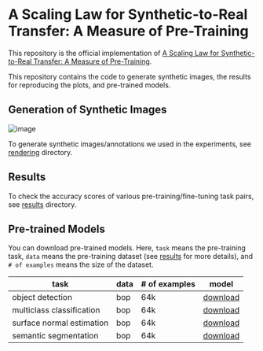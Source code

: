 # A Scaling Law for Synthetic-to-Real Transfer: A Measure of Pre-Training

This repository is the official implementation of [A Scaling Law for Synthetic-to-Real Transfer: A Measure of Pre-Training](https://arxiv.org/abs/xxxx). 

This repository contains the code to generate synthetic images, the results for reproducing the plots, and pre-trained models. 


## Generation of Synthetic Images

![image](https://media.github.pfidev.jp/user/285/files/e531d500-ef81-11eb-8fe5-ca07a487dbbf)

To generate synthetic images/annotations we used in the experiments, see [rendering](./rendering) directory.

## Results

To check the accuracy scores of various pre-training/fine-tuning task pairs, see [results](./results) directory. 

## Pre-trained Models

You can download pre-trained models. Here, `task` means the pre-training task, `data` means the pre-training dataset (see [results](./results) for more details), and `# of examples` means the size of the dataset. 

|task 	|data  	|# of examples  	|model   	|
|---	|----	|---	|---	|
|object detection	|bop 	|64k   	|[download](https://drive.google.com/mymodel.pth)  	|
|multiclass classification	|bop 	|64k   	|[download](https://drive.google.com/mymodel.pth)  	|
|surface normal estimation	|bop 	|64k   	|[download](https://drive.google.com/mymodel.pth)  	|
|semantic segmentation	|bop 	|64k   	|[download](https://drive.google.com/mymodel.pth)  	|


